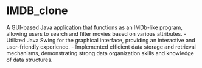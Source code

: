 # IMDB_clone
A GUI-based Java application that functions as an IMDb-like program, allowing users to search and filter movies based on
various attributes. - Utilized Java Swing for the graphical interface, providing an interactive and user-friendly experience. - Implemented
efficient data storage and retrieval mechanisms, demonstrating strong data organization skills and knowledge of data structures.
